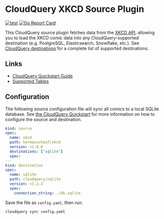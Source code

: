 # CloudQuery XKCD Source Plugin

[![test](https://github.com/hermanschaaf/cq-source-xkcd/actions/workflows/test.yaml/badge.svg)](https://github.com/hermanschaaf/cq-source-xkcd/actions/workflows/test.yaml)
[![Go Report Card](https://goreportcard.com/badge/github.com/hermanschaaf/cq-source-xkcd)](https://goreportcard.com/report/github.com/hermanschaaf/cq-source-xkcd)

This CloudQuery source plugin fetches data from the [XKCD API](https://xkcd.com/json.html), allowing you to load the XKCD comic data into any CloudQuery-supported destination (e.g. PostgreSQL, Elasticsearch, Snowflake, etc.). See [CloudQuery destinations](https://www.cloudquery.io/docs/plugins/destinations/overview) for a complete list of supported destinations.

## Links

 - [CloudQuery Quickstart Guide](https://www.cloudquery.io/docs/quickstart)
 - [Supported Tables](docs/tables/README.md)

## Configuration

The following source configuration file will sync all comics to a local SQLite database. See [the CloudQuery Quickstart](https://www.cloudquery.io/docs/quickstart) for more information on how to configure the source and destination.

```yaml
kind: source
spec:
  name: xkcd
  path: hermanschaaf/xkcd
  version: v1.0.0
  destinations: ["sqlite"]
  spec:
---
kind: destination
spec:
  name: sqlite
  path: cloudquery/sqlite
  version: v1.2.3
  spec:
    connection_string: ./db.sqlite
```

Save the file as `config.yaml`, then run:

```
cloudquery sync config.yaml
```
